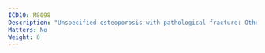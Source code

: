 ```yaml
---
ICD10: M8098
Description: "Unspecified osteoporosis with pathological fracture: Other"
Matters: No
Weight: 0
---
```


